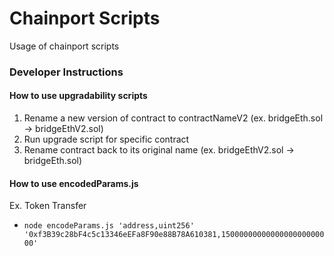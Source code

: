 # Chainport Scripts

Usage of chainport scripts

### Developer Instructions

#### How to use upgradability scripts
1. Rename a new version of contract to contractNameV2 (ex. bridgeEth.sol -> bridgeEthV2.sol)
2. Run upgrade script for specific contract
3. Rename contract back to its original name (ex. bridgeEthV2.sol -> bridgeEth.sol)

#### How to use encodedParams.js
Ex. Token Transfer
- `node encodeParams.js 'address,uint256' '0xf3B39c28bF4c5c13346eEFa8F90e88B78A610381,1500000000000000000000000'`
